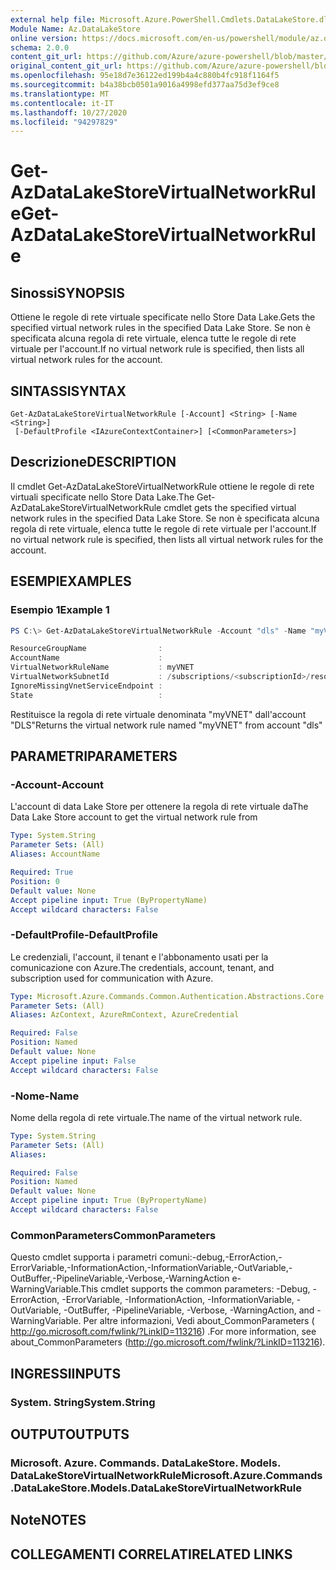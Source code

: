 ```yaml
---
external help file: Microsoft.Azure.PowerShell.Cmdlets.DataLakeStore.dll-Help.xml
Module Name: Az.DataLakeStore
online version: https://docs.microsoft.com/en-us/powershell/module/az.datalakestore/get-azdatalakestorevirtualnetworkrule
schema: 2.0.0
content_git_url: https://github.com/Azure/azure-powershell/blob/master/src/DataLakeStore/DataLakeStore/help/Get-AzDataLakeStoreVirtualNetworkRule.md
original_content_git_url: https://github.com/Azure/azure-powershell/blob/master/src/DataLakeStore/DataLakeStore/help/Get-AzDataLakeStoreVirtualNetworkRule.md
ms.openlocfilehash: 95e18d7e36122ed199b4a4c880b4fc918f1164f5
ms.sourcegitcommit: b4a38bcb0501a9016a4998efd377aa75d3ef9ce8
ms.translationtype: MT
ms.contentlocale: it-IT
ms.lasthandoff: 10/27/2020
ms.locfileid: "94297829"
---
```

# <span data-ttu-id="ab502-101">Get-AzDataLakeStoreVirtualNetworkRule</span><span class="sxs-lookup"><span data-stu-id="ab502-101">Get-AzDataLakeStoreVirtualNetworkRule</span></span>

## <span data-ttu-id="ab502-102">Sinossi</span><span class="sxs-lookup"><span data-stu-id="ab502-102">SYNOPSIS</span></span>
<span data-ttu-id="ab502-103">Ottiene le regole di rete virtuale specificate nello Store Data Lake.</span><span class="sxs-lookup"><span data-stu-id="ab502-103">Gets the specified virtual network rules in the specified Data Lake Store.</span></span>
<span data-ttu-id="ab502-104">Se non è specificata alcuna regola di rete virtuale, elenca tutte le regole di rete virtuale per l'account.</span><span class="sxs-lookup"><span data-stu-id="ab502-104">If no virtual network rule is specified, then lists all virtual network rules for the account.</span></span>

## <span data-ttu-id="ab502-105">SINTASSI</span><span class="sxs-lookup"><span data-stu-id="ab502-105">SYNTAX</span></span>

```
Get-AzDataLakeStoreVirtualNetworkRule [-Account] <String> [-Name <String>]
 [-DefaultProfile <IAzureContextContainer>] [<CommonParameters>]
```

## <span data-ttu-id="ab502-106">Descrizione</span><span class="sxs-lookup"><span data-stu-id="ab502-106">DESCRIPTION</span></span>
<span data-ttu-id="ab502-107">Il cmdlet Get-AzDataLakeStoreVirtualNetworkRule ottiene le regole di rete virtuali specificate nello Store Data Lake.</span><span class="sxs-lookup"><span data-stu-id="ab502-107">The Get-AzDataLakeStoreVirtualNetworkRule cmdlet gets the specified virtual network rules in the specified Data Lake Store.</span></span>
<span data-ttu-id="ab502-108">Se non è specificata alcuna regola di rete virtuale, elenca tutte le regole di rete virtuale per l'account.</span><span class="sxs-lookup"><span data-stu-id="ab502-108">If no virtual network rule is specified, then lists all virtual network rules for the account.</span></span>

## <span data-ttu-id="ab502-109">ESEMPI</span><span class="sxs-lookup"><span data-stu-id="ab502-109">EXAMPLES</span></span>

### <span data-ttu-id="ab502-110">Esempio 1</span><span class="sxs-lookup"><span data-stu-id="ab502-110">Example 1</span></span>
```powershell
PS C:\> Get-AzDataLakeStoreVirtualNetworkRule -Account "dls" -Name "myVNET"

ResourceGroupName                :
AccountName                      :
VirtualNetworkRuleName           : myVNET
VirtualNetworkSubnetId           : /subscriptions/<subscriptionId>/resourceGroups/<resourceGroup>/providers/Microsoft.Network/virtualNetworks/myVNET/subnets/testId
IgnoreMissingVnetServiceEndpoint :
State                            :
```

<span data-ttu-id="ab502-111">Restituisce la regola di rete virtuale denominata "myVNET" dall'account "DLS"</span><span class="sxs-lookup"><span data-stu-id="ab502-111">Returns the virtual network rule named "myVNET" from account "dls"</span></span>

## <span data-ttu-id="ab502-112">PARAMETRI</span><span class="sxs-lookup"><span data-stu-id="ab502-112">PARAMETERS</span></span>

### <span data-ttu-id="ab502-113">-Account</span><span class="sxs-lookup"><span data-stu-id="ab502-113">-Account</span></span>
<span data-ttu-id="ab502-114">L'account di data Lake Store per ottenere la regola di rete virtuale da</span><span class="sxs-lookup"><span data-stu-id="ab502-114">The Data Lake Store account to get the virtual network rule from</span></span>

```yaml
Type: System.String
Parameter Sets: (All)
Aliases: AccountName

Required: True
Position: 0
Default value: None
Accept pipeline input: True (ByPropertyName)
Accept wildcard characters: False
```

### <span data-ttu-id="ab502-115">-DefaultProfile</span><span class="sxs-lookup"><span data-stu-id="ab502-115">-DefaultProfile</span></span>
<span data-ttu-id="ab502-116">Le credenziali, l'account, il tenant e l'abbonamento usati per la comunicazione con Azure.</span><span class="sxs-lookup"><span data-stu-id="ab502-116">The credentials, account, tenant, and subscription used for communication with Azure.</span></span>

```yaml
Type: Microsoft.Azure.Commands.Common.Authentication.Abstractions.Core.IAzureContextContainer
Parameter Sets: (All)
Aliases: AzContext, AzureRmContext, AzureCredential

Required: False
Position: Named
Default value: None
Accept pipeline input: False
Accept wildcard characters: False
```

### <span data-ttu-id="ab502-117">-Nome</span><span class="sxs-lookup"><span data-stu-id="ab502-117">-Name</span></span>
<span data-ttu-id="ab502-118">Nome della regola di rete virtuale.</span><span class="sxs-lookup"><span data-stu-id="ab502-118">The name of the virtual network rule.</span></span>

```yaml
Type: System.String
Parameter Sets: (All)
Aliases:

Required: False
Position: Named
Default value: None
Accept pipeline input: True (ByPropertyName)
Accept wildcard characters: False
```

### <span data-ttu-id="ab502-119">CommonParameters</span><span class="sxs-lookup"><span data-stu-id="ab502-119">CommonParameters</span></span>
<span data-ttu-id="ab502-120">Questo cmdlet supporta i parametri comuni:-debug,-ErrorAction,-ErrorVariable,-InformationAction,-InformationVariable,-OutVariable,-OutBuffer,-PipelineVariable,-Verbose,-WarningAction e-WarningVariable.</span><span class="sxs-lookup"><span data-stu-id="ab502-120">This cmdlet supports the common parameters: -Debug, -ErrorAction, -ErrorVariable, -InformationAction, -InformationVariable, -OutVariable, -OutBuffer, -PipelineVariable, -Verbose, -WarningAction, and -WarningVariable.</span></span> <span data-ttu-id="ab502-121">Per altre informazioni, Vedi about_CommonParameters ( http://go.microsoft.com/fwlink/?LinkID=113216) .</span><span class="sxs-lookup"><span data-stu-id="ab502-121">For more information, see about_CommonParameters (http://go.microsoft.com/fwlink/?LinkID=113216).</span></span>

## <span data-ttu-id="ab502-122">INGRESSI</span><span class="sxs-lookup"><span data-stu-id="ab502-122">INPUTS</span></span>

### <span data-ttu-id="ab502-123">System. String</span><span class="sxs-lookup"><span data-stu-id="ab502-123">System.String</span></span>

## <span data-ttu-id="ab502-124">OUTPUT</span><span class="sxs-lookup"><span data-stu-id="ab502-124">OUTPUTS</span></span>

### <span data-ttu-id="ab502-125">Microsoft. Azure. Commands. DataLakeStore. Models. DataLakeStoreVirtualNetworkRule</span><span class="sxs-lookup"><span data-stu-id="ab502-125">Microsoft.Azure.Commands.DataLakeStore.Models.DataLakeStoreVirtualNetworkRule</span></span>

## <span data-ttu-id="ab502-126">Note</span><span class="sxs-lookup"><span data-stu-id="ab502-126">NOTES</span></span>

## <span data-ttu-id="ab502-127">COLLEGAMENTI CORRELATI</span><span class="sxs-lookup"><span data-stu-id="ab502-127">RELATED LINKS</span></span>
